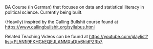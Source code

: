 BA Course (in German) that focuses on data and statistical literacy in political science.  Currently being built. 

(Heavily) inspired by the Calling Bullshit course found at https://www.callingbullshit.org/syllabus.html

Related Teaching Videos can be found at https://youtube.com/playlist?list=PL5N1i9FKHGhEQEJLANMXuDtb6hIdPZRb7.
